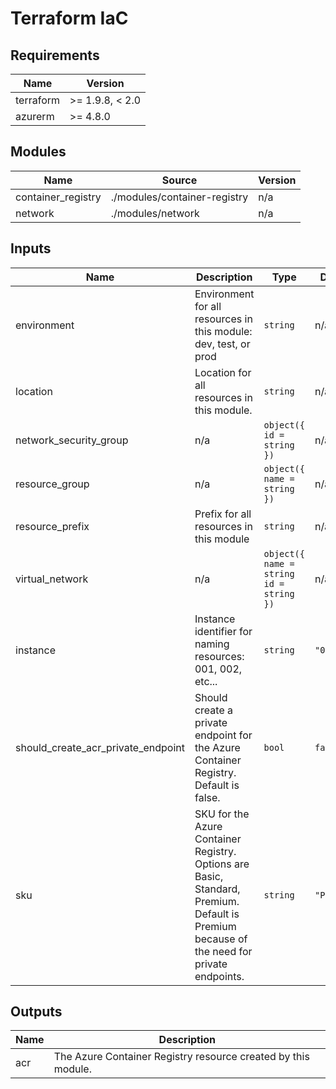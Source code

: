 <!-- BEGIN_TF_DOCS -->
<!-- markdown-table-prettify-ignore-start -->
# Terraform IaC

## Requirements

| Name | Version |
|------|---------|
| terraform | >= 1.9.8, < 2.0 |
| azurerm | >= 4.8.0 |

## Modules

| Name | Source | Version |
|------|--------|---------|
| container\_registry | ./modules/container-registry | n/a |
| network | ./modules/network | n/a |

## Inputs

| Name | Description | Type | Default | Required |
|------|-------------|------|---------|:--------:|
| environment | Environment for all resources in this module: dev, test, or prod | `string` | n/a | yes |
| location | Location for all resources in this module. | `string` | n/a | yes |
| network\_security\_group | n/a | ```object({ id = string })``` | n/a | yes |
| resource\_group | n/a | ```object({ name = string })``` | n/a | yes |
| resource\_prefix | Prefix for all resources in this module | `string` | n/a | yes |
| virtual\_network | n/a | ```object({ name = string id = string })``` | n/a | yes |
| instance | Instance identifier for naming resources: 001, 002, etc... | `string` | `"001"` | no |
| should\_create\_acr\_private\_endpoint | Should create a private endpoint for the Azure Container Registry. Default is false. | `bool` | `false` | no |
| sku | SKU for the Azure Container Registry. Options are Basic, Standard, Premium. Default is Premium because of the need for private endpoints. | `string` | `"Premium"` | no |

## Outputs

| Name | Description |
|------|-------------|
| acr | The Azure Container Registry resource created by this module. |
<!-- markdown-table-prettify-ignore-end -->
<!-- END_TF_DOCS -->
